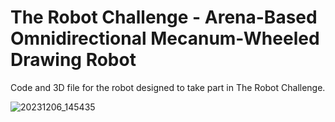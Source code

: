 # The Robot Challenge - Arena-Based Omnidirectional Mecanum-Wheeled Drawing Robot
Code and 3D file for the robot designed to take part in The Robot Challenge.

![20231206_145435](https://github.com/user-attachments/assets/dce50a4c-a533-4482-8210-b52493eea595)
